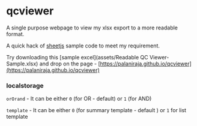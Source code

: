 # qcviewer

A single purpose webpage to view my xlsx export to a more readable format. 

A quick hack of [sheetjs](https://github.com/SheetJS/sheetjs) sample code to meet my requirement.


Try downloading this [sample excel](assets/Readable QC Viewer-Sample.xlsx) and drop on the page - [https://palaniraja.github.io/qcviewer](https://palaniraja.github.io/qcviewer)


### localstorage

`orOrand` - It can be either `0` (for OR - default) or `1` (for AND)

`template` - It can be either `0` (for summary template - default ) or `1` for list template
